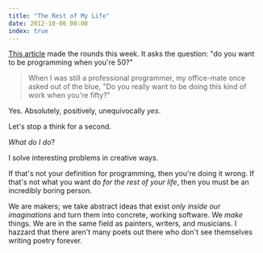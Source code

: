 ```yaml
---
title: "The Rest of My Life"
date: 2012-10-06 00:00
index: true
---
```


[This article](http://prog21.dadgum.com/154.html) made the rounds this week. It asks the question: "do you want to be programming when you're 50?"

> When I was still a professional programmer, my office-mate once asked out of the blue, "Do you really want to be doing this kind of work when you're fifty?"

Yes. Absolutely, positively, unequivocally _yes_.

Let's stop a think for a second.

_What do I do_?

I solve interesting problems in creative ways.

If that's not your definition for programming, then you're doing it wrong. If that's not what you want do _for the rest of your life_, then you must be an incredibly boring person.

We are makers; we take abstract ideas that exist _only inside our imaginations_ and turn them into concrete, working software. We _make_ things. We are in the same field as painters, writers, and musicians. I hazzard that there aren't many poets out there who don't see themselves writing poetry forever.

<!-- more -->
